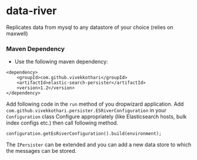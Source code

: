 # data-river
Replicates data from mysql to any datastore of your choice (relies on maxwell)

### Maven Dependency
* Use the following maven dependency:
```
<dependency>
    <groupId>com.github.vivekkothari</groupId>
    <artifactId>elastic-search-persister</artifactId>
    <version>1.2</version>
</dependency>
```

Add following code in the `run` method of you dropwizard application.
Add `com.github.vivekkothari.persister.ESRiverConfiguration` in your `Configuration` class
Configure appropriately (like Elasticsearch hosts, bulk index configs etc.) then call following method.
```
configuration.getEsRiverConfiguration().build(environment);
```

The `IPersister` can be extended and you can add a new data store to which the messages can be stored.
